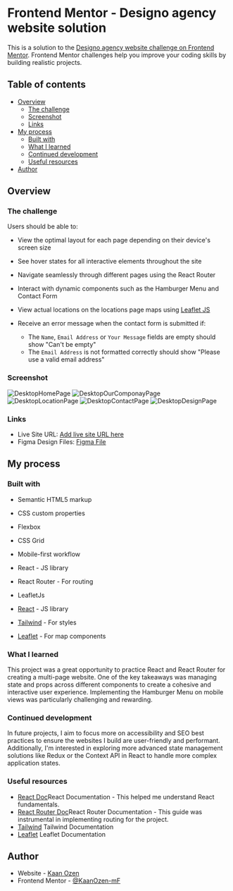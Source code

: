 # Frontend Mentor - Designo agency website solution

This is a solution to the [Designo agency website challenge on Frontend Mentor](https://www.frontendmentor.io/challenges/designo-multipage-website-G48K6rfUT). Frontend Mentor challenges help you improve your coding skills by building realistic projects.

## Table of contents

- [Overview](#overview)
  - [The challenge](#the-challenge)
  - [Screenshot](#screenshot)
  - [Links](#links)
- [My process](#my-process)
  - [Built with](#built-with)
  - [What I learned](#what-i-learned)
  - [Continued development](#continued-development)
  - [Useful resources](#useful-resources)
- [Author](#author)

## Overview

### The challenge

Users should be able to:

- View the optimal layout for each page depending on their device's screen size
- See hover states for all interactive elements throughout the site
- Navigate seamlessly through different pages using the React Router
- Interact with dynamic components such as the Hamburger Menu and Contact Form
- View actual locations on the locations page maps using [Leaflet JS](https://leafletjs.com/)

- Receive an error message when the contact form is submitted if:
  - The `Name`, `Email Address` or `Your Message` fields are empty should show "Can't be empty"
  - The `Email Address` is not formatted correctly should show "Please use a valid email address"

### Screenshot

![DesktopHomePage](image.png)
![DesktopOurComponayPage](image-1.png)
![DesktopLocationPage](image-2.png)
![DesktopContactPage](image-3.png)
![DesktopDesignPage](image-4.png)

### Links

- Live Site URL: [Add live site URL here](https://your-live-site-url.com)
- Figma Design Files: [Figma File](https://www.figma.com/file/gp8sG6VsQsWPQvBxk0Gu7H/designo-multi-page-website?type=design&node-id=0-1&mode=design&t=hRb31KxJf1WrUaZh-0)

## My process

### Built with

- Semantic HTML5 markup
- CSS custom properties
- Flexbox
- CSS Grid
- Mobile-first workflow
- React - JS library
- React Router - For routing
- LeafletJs

- [React](https://reactjs.org/) - JS library
- [Tailwind](https://tailwindcss.com/) - For styles
- [Leaflet](https://leafletjs.com/) - For map components

### What I learned

This project was a great opportunity to practice React and React Router for creating a multi-page website. One of the key takeaways was managing state and props across different components to create a cohesive and interactive user experience. Implementing the Hamburger Menu on mobile views was particularly challenging and rewarding.

### Continued development

In future projects, I aim to focus more on accessibility and SEO best practices to ensure the websites I build are user-friendly and performant. Additionally, I'm interested in exploring more advanced state management solutions like Redux or the Context API in React to handle more complex application states.

### Useful resources

- [React Doc](https://react.dev/)React Documentation - This helped me understand React fundamentals.
- [React Router Doc](https://reactrouter.com/en/main)React Router Documentation - This guide was instrumental in implementing routing for the project.
- [Tailwind](https://tailwindcss.com/) Tailwind Documentation
- [Leaflet](https://leafletjs.com/) Leaflet Documentation

## Author

- Website - [Kaan Ozen](https://kaanozen-mf.github.io/)
- Frontend Mentor - [@KaanOzen-mF](https://www.frontendmentor.io/profile/KaanOzen-mF)
